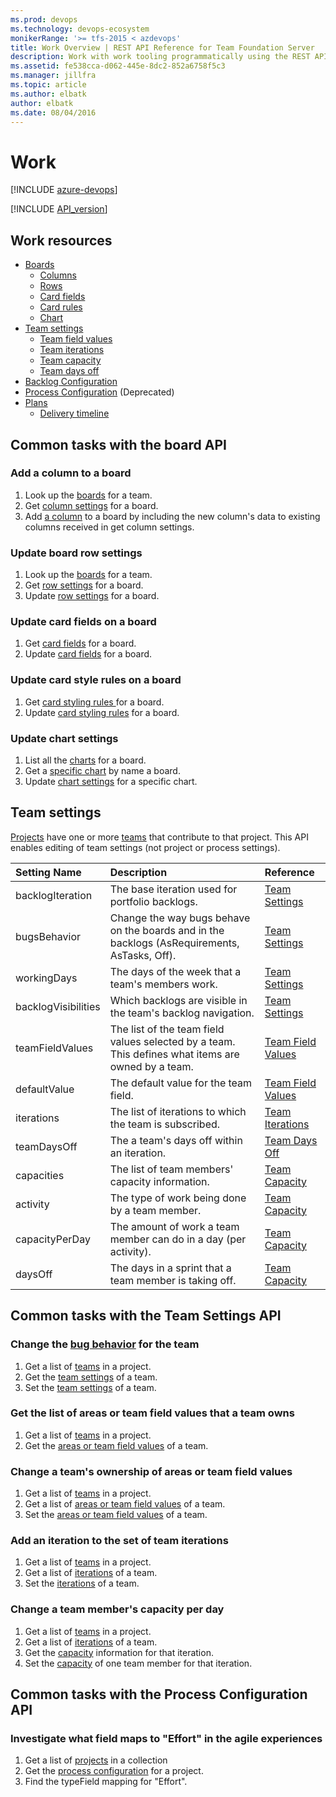 ```yaml
---
ms.prod: devops
ms.technology: devops-ecosystem
monikerRange: '>= tfs-2015 < azdevops'
title: Work Overview | REST API Reference for Team Foundation Server
description: Work with work tooling programmatically using the REST APIs for Team Foundation Server. 
ms.assetid: fe538cca-d062-445e-8dc2-852a6758f5c3
ms.manager: jillfra
ms.topic: article
ms.author: elbatk
author: elbatk
ms.date: 08/04/2016
---
```


# Work

[!INCLUDE [azure-devops](../_data/azure-devops-message.md)]

[!INCLUDE [API_version](../_data/version2-preview1.md)]

## Work resources

* [Boards](./boards.md)
  * [Columns](./columns.md)
  * [Rows](./rows.md)    
  * [Card fields](./card-fields.md)
  * [Card rules](./card-rules.md)
  * [Chart](./charts.md)
* [Team settings](./team-settings.md)
  * [Team field values](./team-field-values.md)
  * [Team iterations](./iterations.md)
  *  [Team capacity](./capacity.md)
  * [Team days off](./team-days-off.md)
* [Backlog Configuration](./backlog-configuration.md)
* [Process Configuration](./process-configuration.md) (Deprecated)
* [Plans](./plans.md)
  * [Delivery timeline](./delivery-timeline.md)

## Common tasks with the board API

### Add a column to a board
1. Look up the [boards](./boards.md#getalistofboards) for a team.
2. Get [column settings](./columns.md#getcolumnsonaboard) for a board.
3. Add [a column](./columns.md#updatecolumnsonaboard) to a board by including the new column's data to existing columns received in get column settings.

### Update board row settings
1. Look up the [boards](./boards.md#getalistofboards) for a team.
2. Get [row settings](./rows.md#getrowsonaboard) for a board.
3. Update [row settings](./rows.md#updaterowsonaboard) for a board.

### Update card fields on a board
1. Get [card fields](./card-fields.md#getcardfieldsforaboard) for a board.
2. Update [card fields](./card-fields.md#updatecardfieldsonaboard) for a board.

### Update card style rules on a board
1. Get [card styling rules ](./card-rules.md#getcardstylingrulesforaboard) for a board.
2. Update [card styling rules](./card-rules.md#updatecardstylingrulesonaboard) for a board.

### Update chart settings
1. List all the [charts](./charts.md#getchartsonaboard) for a board.
2. Get a [specific chart](./charts.md#getachartbyname) by name a board.
3. Update [chart settings](./charts.md#updateacumulativeflowchart) for a specific chart.

## Team settings

[Projects](../tfs/projects.md) have one or more [teams](../tfs/teams.md) that contribute to that project. This API enables editing of team settings (not project or process settings). 

| Setting Name  | Description | Reference
|:-----------   |:---------   |:---------
| backlogIteration | The base iteration used for portfolio backlogs. | [Team Settings](./team-settings.md)
| bugsBehavior  | Change the way bugs behave on the boards and in the backlogs (AsRequirements, AsTasks, Off). | [Team Settings](./team-settings.md)
| workingDays   | The days of the week that a team's members work. | [Team Settings](./team-settings.md)
| backlogVisibilities | Which backlogs are visible in the team's backlog navigation. | [Team Settings](./team-settings.md)
| teamFieldValues | The list of the team field values selected by a team. This defines what items are owned by a team. | [Team Field Values](./team-field-values.md)
| defaultValue  | The default value for the team field. | [Team Field Values](./team-field-values.md)
| iterations    | The list of iterations to which the team is subscribed. | [Team Iterations](./iterations.md)
| teamDaysOff   | The a team's days off within an iteration. | [Team Days Off](./team-days-off.md)
| capacities    | The list of team members' capacity information. | [Team Capacity](./capacity.md#GetTeamMembersCapacity)
| activity      | The type of work being done by a team member. | [Team Capacity](./capacity.md#GetTeamMemberCapacity)
| capacityPerDay| The amount of work a team member can do in a day (per activity). | [Team Capacity](./capacity.md#GetTeamMemberCapacity)
| daysOff       | The days in a sprint that a team member is taking off. | [Team Capacity](./capacity.md#GetTeamMemberCapacity)


## Common tasks with the Team Settings API

### Change the [bug behavior](./team-settings.md#SetTeamSettings) for the team

1. Get a list of [teams](../tfs/projects.md) in a project.
2. Get the [team settings](./team-settings.md#GetTeamSettings) of a team.
3. Set the [team settings](./team-settings.md#SetTeamSettings) of a team.



### Get the list of areas or team field values that a team owns

1. Get a list of [teams](../tfs/projects.md) in a project.
2. Get the [areas or team field values](./team-field-values.md#GetTeamFieldValues) of a team.



### Change a team's ownership of areas or team field values

1. Get a list of [teams](../tfs/projects.md) in a project.
2. Get a list of [areas or team field values](./team-field-values.md) of a team.
3. Set the [areas or team field values](./team-field-values.md#UpdateTeamFieldValues) of a team.



### Add an iteration to the set of team iterations

1. Get a list of [teams](../tfs/projects.md) in a project.
2. Get a list of [iterations](./iterations.md) of a team.
3. Set the [iterations](./iterations.md#AddTeamIteration) of a team.



### Change a team member's capacity per day

1. Get a list of [teams](../tfs/projects.md) in a project.
2. Get a list of [iterations](./iterations.md) of a team.
3. Get the [capacity](./capacity.md#GetTeamMembersCapacity) information for that iteration.
3. Set the [capacity](./capacity.md#UpdateTeamMemberCapacity) of one team member for that iteration.



## Common tasks with the Process Configuration API

### Investigate what field maps to "Effort" in the agile experiences
1. Get a list of [projects](../tfs/projects.md) in a collection
2. Get the [process configuration](./process-configuration.md) for a project.
3. Find the typeField mapping for "Effort".
